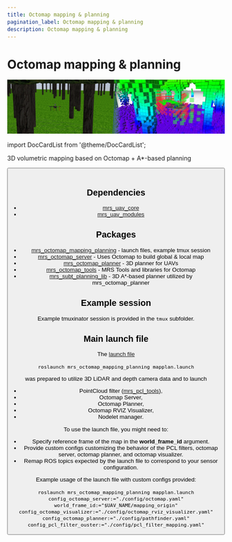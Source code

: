 ```yaml
---
title: Octomap mapping & planning
pagination_label: Octomap mapping & planning
description: Octomap mapping & planning
---
```


# Octomap mapping \& planning

![](./fig/octomap_server.png)

import DocCardList from '@theme/DocCardList';

<DocCardList />

3D volumetric mapping based on Octomap + A*-based planning

<Button label="🔗 mrs_octomap_mapping_planning repository" link="https://github.com/ctu-mrs/mrs_octomap_mapping_planning/tree/master" block /><br />

## Dependencies

* [mrs_uav_core](http://github.com/ctu-mrs/mrs_uav_core)
* [mrs_uav_modules](http://github.com/ctu-mrs/mrs_uav_modules)

## Packages

* [mrs_octomap_mapping_planning](https://github.com/ctu-mrs/mrs_octomap_mapping_planning) - launch files, example tmux session
* [mrs_octomap_server](https://github.com/ctu-mrs/mrs_octomap_server) - Uses Octomap to build global & local map
* [mrs_octomap_planner](https://github.com/ctu-mrs/mrs_octomap_planner) - 3D planner for UAVs
* [mrs_octomap_tools](https://github.com/ctu-mrs/mrs_octomap_tools) - MRS Tools and libraries for Octomap
* [mrs_subt_planning_lib](https://github.com/ctu-mrs/mrs_subt_planning_lib) - 3D A*-based planner utilized by mrs_octomap_planner

## Example session

Example tmuxinator session is provided in the `tmux` subfolder.

## Main launch file

The [launch file](./ros_packages/mrs_octomap_mapping_planning/launch/mapplan.launch)
```
roslaunch mrs_octomap_mapping_planning mapplan.launch
```
was prepared to utilize 3D LiDAR and depth camera data and to launch

* PointCloud filter ([mrs_pcl_tools](https://github.com/ctu-mrs/mrs_pcl_tools)),
* Octomap Server,
* Octomap Planner,
* Octomap RVIZ Visualizer,
* Nodelet manager.

To use the launch file, you might need to:
- Specify reference frame of the map in the **world_frame_id** argument.
- Provide custom configs customizing the behavior of the PCL filters, octomap server, octomap planner, and octomap visualizer.
- Remap ROS topics expected by the launch file to correspond to your sensor configuration.

Example usage of the launch file with custom configs provided:
```
roslaunch mrs_octomap_mapping_planning mapplan.launch config_octomap_server:="./config/octomap.yaml" world_frame_id:="$UAV_NAME/mapping_origin" config_octomap_visualizer:="./config/octomap_rviz_visualizer.yaml" config_octomap_planner:="./config/pathfinder.yaml" config_pcl_filter_ouster:="./config/pcl_filter_mapping.yaml"
```
